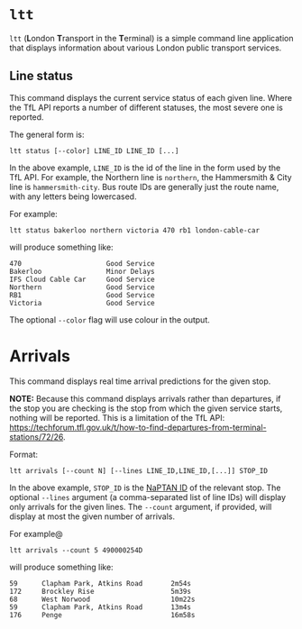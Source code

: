 # `ltt`

`ltt` (**L**ondon **T**ransport in the **T**erminal) is a simple command line application that displays information
about various London public transport services.

## Line status

This command displays the current service status of each given line.  Where the TfL API reports a number of different
statuses, the most severe one is reported.

The general form is:
```
ltt status [--color] LINE_ID LINE_ID [...]
```

In the above example, `LINE_ID` is the id of the line in the form used by the TfL API. For example, the Northern line
is `northern`, the Hammersmith & City line is `hammersmith-city`. Bus route IDs are generally just the route name, with
any letters being lowercased.

For example:
```
ltt status bakerloo northern victoria 470 rb1 london-cable-car
```

will produce something like:

```
470                     Good Service
Bakerloo                Minor Delays
IFS Cloud Cable Car     Good Service
Northern                Good Service
RB1                     Good Service
Victoria                Good Service
```

The optional `--color` flag will use colour in the output.

# Arrivals

This command displays real time arrival predictions for the given stop. 

**NOTE:** Because this command displays arrivals rather than departures, if the stop you are checking is the stop from
which the given service starts, nothing will be reported. This is a limitation of the TfL API:
https://techforum.tfl.gov.uk/t/how-to-find-departures-from-terminal-stations/72/26.

Format:
```
ltt arrivals [--count N] [--lines LINE_ID,LINE_ID,[...]] STOP_ID
```

In the above example, `STOP_ID` is the [NaPTAN ID](https://beta-naptan.dft.gov.uk/) of the relevant stop. The optional
`--lines` argument (a comma-separated list of line IDs) will display only arrivals for the given lines. The `--count`
argument, if provided, will display at most the given number of arrivals.

For example@
```
ltt arrivals --count 5 490000254D
```

will produce something like:

```
59      Clapham Park, Atkins Road       2m54s 
172     Brockley Rise                   5m39s 
68      West Norwood                    10m22s
59      Clapham Park, Atkins Road       13m4s 
176     Penge                           16m58s
```